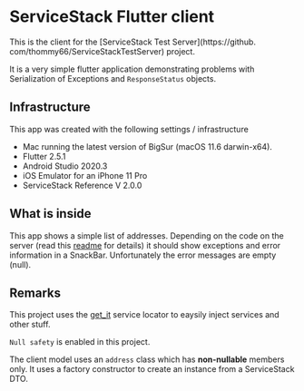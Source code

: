 # ServiceStack Flutter client

This is the client for the [ServiceStack Test Server](https://github.
com/thommy66/ServiceStackTestServer) project. 

It is a very simple flutter application demonstrating problems with Serialization of Exceptions and 
`ResponseStatus` objects.

## Infrastructure
This app was created with the following settings / infrastructure

* Mac running the latest version of BigSur (macOS 11.6 darwin-x64).
* Flutter 2.5.1
* Android Studio 2020.3
* iOS Emulator for an iPhone 11 Pro
* ServiceStack Reference V 2.0.0
## What is inside
This app shows a simple list of addresses. Depending on the code on the server (read this [readme](https://github.com/thommy66/ServiceStackTestServer/blob/main/README.md) for details) it should show exceptions and error information in a SnackBar. Unfortunately the error messages are empty (null).
## Remarks
This project uses the [get_it](https://pub.dev/packages/get_it) service locator to eaysily inject services and other stuff.

`Null safety` is enabled in this project.

The client model uses an `address` class which has **non-nullable** members only. It uses a factory constructor to create an instance from a ServiceStack DTO.
